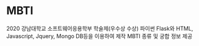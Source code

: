 # MBTI
2020 강남대학교 소프트웨어응용학부 학술제(우수상 수상)
파이썬 Flask와 HTML, Javascript, Jquery, Mongo DB등을 이용하여 제작
MBTI 종류 및 궁합 정보 제공
